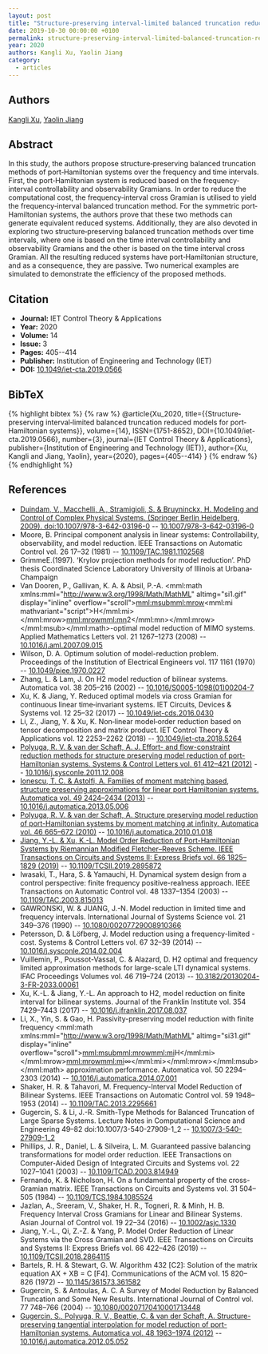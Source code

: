 ```yaml
---
layout: post
title: "Structure‐preserving interval‐limited balanced truncation reduced models for port‐Hamiltonian systems"
date: 2019-10-30 00:00:00 +0100
permalink: structure-preserving-interval-limited-balanced-truncation-reduced-models-for-port-hamiltonian-systems
year: 2020
authors: Kangli Xu, Yaolin Jiang
category:
  - articles
---
```

 
## Authors
[Kangli Xu](authors/kangli_xu), [Yaolin Jiang](authors/yaolin_jiang)
 
## Abstract
In this study, the authors propose structure‐preserving balanced truncation methods of port‐Hamiltonian systems over the frequency and time intervals. First, the port‐Hamiltonian system is reduced based on the frequency‐interval controllability and observability Gramians. In order to reduce the computational cost, the frequency‐interval cross Gramian is utilised to yield the frequency‐interval balanced truncation method. For the symmetric port‐Hamiltonian systems, the authors prove that these two methods can generate equivalent reduced systems. Additionally, they are also devoted in exploring two structure‐preserving balanced truncation methods over time intervals, where one is based on the time interval controllability and observability Gramians and the other is based on the time interval cross Gramian. All the resulting reduced systems have port‐Hamiltonian structure, and as a consequence, they are passive. Two numerical examples are simulated to demonstrate the efficiency of the proposed methods.
 
## Citation
- **Journal:** IET Control Theory &amp; Applications
- **Year:** 2020
- **Volume:** 14
- **Issue:** 3
- **Pages:** 405--414
- **Publisher:** Institution of Engineering and Technology (IET)
- **DOI:** [10.1049/iet-cta.2019.0566](https://doi.org/10.1049/iet-cta.2019.0566)
 
## BibTeX
{% highlight bibtex %}
{% raw %}
@article{Xu_2020,
  title={{Structure‐preserving interval‐limited balanced truncation reduced models for port‐Hamiltonian systems}},
  volume={14},
  ISSN={1751-8652},
  DOI={10.1049/iet-cta.2019.0566},
  number={3},
  journal={IET Control Theory &amp; Applications},
  publisher={Institution of Engineering and Technology (IET)},
  author={Xu, Kangli and Jiang, Yaolin},
  year={2020},
  pages={405--414}
}
{% endraw %}
{% endhighlight %}
 
## References
- [Duindam, V., Macchelli, A., Stramigioli, S. & Bruyninckx, H. Modeling and Control of Complex Physical Systems. (Springer Berlin Heidelberg, 2009). doi:10.1007/978-3-642-03196-0](modeling-and-control-of-complex-physical-systems) -- [10.1007/978-3-642-03196-0](https://doi.org/10.1007/978-3-642-03196-0)
- Moore, B. Principal component analysis in linear systems: Controllability, observability, and model reduction. IEEE Transactions on Automatic Control vol. 26 17–32 (1981) -- [10.1109/TAC.1981.1102568](https://doi.org/10.1109/TAC.1981.1102568)
- GrimmeE.(1997). ‘Krylov projection methods for model reduction’. PhD thesis Coordinated Science Laboratory University of Illinois at Urbana‐Champaign
- Van Dooren, P., Gallivan, K. A. & Absil, P.-A. <mml:math xmlns:mml="http://www.w3.org/1998/Math/MathML" altimg="si1.gif" display="inline" overflow="scroll"><mml:msub><mml:mrow><mml:mi mathvariant="script">H</mml:mi></mml:mrow><mml:mrow><mml:mn>2</mml:mn></mml:mrow></mml:msub></mml:math>-optimal model reduction of MIMO systems. Applied Mathematics Letters vol. 21 1267–1273 (2008) -- [10.1016/j.aml.2007.09.015](https://doi.org/10.1016/j.aml.2007.09.015)
- Wilson, D. A. Optimum solution of model-reduction problem. Proceedings of the Institution of Electrical Engineers vol. 117 1161 (1970) -- [10.1049/piee.1970.0227](https://doi.org/10.1049/piee.1970.0227)
- Zhang, L. & Lam, J. On H2 model reduction of bilinear systems. Automatica vol. 38 205–216 (2002) -- [10.1016/S0005-1098(01)00204-7](https://doi.org/10.1016/S0005-1098(01)00204-7)
- Xu, K. & Jiang, Y. Reduced  optimal models via cross Gramian for continuous linear time‐invariant systems. IET Circuits, Devices &amp; Systems vol. 12 25–32 (2017) -- [10.1049/iet-cds.2016.0430](https://doi.org/10.1049/iet-cds.2016.0430)
- Li, Z., Jiang, Y. & Xu, K. Non‐linear model‐order reduction based on tensor decomposition and matrix product. IET Control Theory &amp; Applications vol. 12 2253–2262 (2018) -- [10.1049/iet-cta.2018.5264](https://doi.org/10.1049/iet-cta.2018.5264)
- [Polyuga, R. V. & van der Schaft, A. J. Effort- and flow-constraint reduction methods for structure preserving model reduction of port-Hamiltonian systems. Systems &amp; Control Letters vol. 61 412–421 (2012)](effort-and-flow-constraint-reduction-methods-for-structure-preserving-model-reduction-of-port-hamiltonian-systems) -- [10.1016/j.sysconle.2011.12.008](https://doi.org/10.1016/j.sysconle.2011.12.008)
- [Ionescu, T. C. & Astolfi, A. Families of moment matching based, structure preserving approximations for linear port Hamiltonian systems. Automatica vol. 49 2424–2434 (2013)](families-of-moment-matching-based-structure-preserving-approximations-for-linear-port-hamiltonian-systems) -- [10.1016/j.automatica.2013.05.006](https://doi.org/10.1016/j.automatica.2013.05.006)
- [Polyuga, R. V. & van der Schaft, A. Structure preserving model reduction of port-Hamiltonian systems by moment matching at infinity. Automatica vol. 46 665–672 (2010)](structure-preserving-model-reduction-of-port-hamiltonian-systems-by-moment-matching-at-infinity) -- [10.1016/j.automatica.2010.01.018](https://doi.org/10.1016/j.automatica.2010.01.018)
- [Jiang, Y.-L. & Xu, K.-L. Model Order Reduction of Port-Hamiltonian Systems by Riemannian Modified Fletcher–Reeves Scheme. IEEE Transactions on Circuits and Systems II: Express Briefs vol. 66 1825–1829 (2019)](model-order-reduction-of-port-hamiltonian-systems-by-riemannian-modified-fletcher-reeves-scheme) -- [10.1109/TCSII.2019.2895872](https://doi.org/10.1109/TCSII.2019.2895872)
- Iwasaki, T., Hara, S. & Yamauchi, H. Dynamical system design from a control perspective: finite frequency positive-realness approach. IEEE Transactions on Automatic Control vol. 48 1337–1354 (2003) -- [10.1109/TAC.2003.815013](https://doi.org/10.1109/TAC.2003.815013)
- GAWRONSKI, W. & JUANG, J.-N. Model reduction in limited time and frequency intervals. International Journal of Systems Science vol. 21 349–376 (1990) -- [10.1080/00207729008910366](https://doi.org/10.1080/00207729008910366)
- Petersson, D. & Löfberg, J. Model reduction using a frequency-limited -cost. Systems &amp; Control Letters vol. 67 32–39 (2014) -- [10.1016/j.sysconle.2014.02.004](https://doi.org/10.1016/j.sysconle.2014.02.004)
- Vuillemin, P., Poussot-Vassal, C. & Alazard, D. H2 optimal and frequency limited approximation methods for large-scale LTI dynamical systems. IFAC Proceedings Volumes vol. 46 719–724 (2013) -- [10.3182/20130204-3-FR-2033.00061](https://doi.org/10.3182/20130204-3-FR-2033.00061)
- Xu, K.-L. & Jiang, Y.-L. An approach to H2,  model reduction on finite interval for bilinear systems. Journal of the Franklin Institute vol. 354 7429–7443 (2017) -- [10.1016/j.jfranklin.2017.08.037](https://doi.org/10.1016/j.jfranklin.2017.08.037)
- Li, X., Yin, S. & Gao, H. Passivity-preserving model reduction with finite frequency <mml:math xmlns:mml="http://www.w3.org/1998/Math/MathML" altimg="si31.gif" display="inline" overflow="scroll"><mml:msub><mml:mrow><mml:mi>H</mml:mi></mml:mrow><mml:mrow><mml:mi>∞</mml:mi></mml:mrow></mml:msub></mml:math> approximation performance. Automatica vol. 50 2294–2303 (2014) -- [10.1016/j.automatica.2014.07.001](https://doi.org/10.1016/j.automatica.2014.07.001)
- Shaker, H. R. & Tahavori, M. Frequency-Interval Model Reduction of Bilinear Systems. IEEE Transactions on Automatic Control vol. 59 1948–1953 (2014) -- [10.1109/TAC.2013.2295661](https://doi.org/10.1109/TAC.2013.2295661)
- Gugercin, S. & Li, J.-R. Smith-Type Methods for Balanced Truncation of Large Sparse Systems. Lecture Notes in Computational Science and Engineering 49–82 doi:10.1007/3-540-27909-1_2 -- [10.1007/3-540-27909-1_2](https://doi.org/10.1007/3-540-27909-1_2)
- Phillips, J. R., Daniel, L. & Silveira, L. M. Guaranteed passive balancing transformations for model order reduction. IEEE Transactions on Computer-Aided Design of Integrated Circuits and Systems vol. 22 1027–1041 (2003) -- [10.1109/TCAD.2003.814949](https://doi.org/10.1109/TCAD.2003.814949)
- Fernando, K. & Nicholson, H. On a fundamental property of the cross- Gramian matrix. IEEE Transactions on Circuits and Systems vol. 31 504–505 (1984) -- [10.1109/TCS.1984.1085524](https://doi.org/10.1109/TCS.1984.1085524)
- Jazlan, A., Sreeram, V., Shaker, H. R., Togneri, R. & Minh, H. B. Frequency Interval Cross Gramians for Linear and Bilinear Systems. Asian Journal of Control vol. 19 22–34 (2016) -- [10.1002/asjc.1330](https://doi.org/10.1002/asjc.1330)
- Jiang, Y.-L., Qi, Z.-Z. & Yang, P. Model Order Reduction of Linear Systems via the Cross Gramian and SVD. IEEE Transactions on Circuits and Systems II: Express Briefs vol. 66 422–426 (2019) -- [10.1109/TCSII.2018.2864115](https://doi.org/10.1109/TCSII.2018.2864115)
- Bartels, R. H. & Stewart, G. W. Algorithm 432 [C2]: Solution of the matrix equation AX + XB = C [F4]. Communications of the ACM vol. 15 820–826 (1972) -- [10.1145/361573.361582](https://doi.org/10.1145/361573.361582)
- Gugercin, S. & Antoulas, A. C. A Survey of Model Reduction by Balanced Truncation and Some New Results. International Journal of Control vol. 77 748–766 (2004) -- [10.1080/00207170410001713448](https://doi.org/10.1080/00207170410001713448)
- [Gugercin, S., Polyuga, R. V., Beattie, C. & van der Schaft, A. Structure-preserving tangential interpolation for model reduction of port-Hamiltonian systems. Automatica vol. 48 1963–1974 (2012)](structure-preserving-tangential-interpolation-for-model-reduction-of-port-hamiltonian-systems) -- [10.1016/j.automatica.2012.05.052](https://doi.org/10.1016/j.automatica.2012.05.052)

